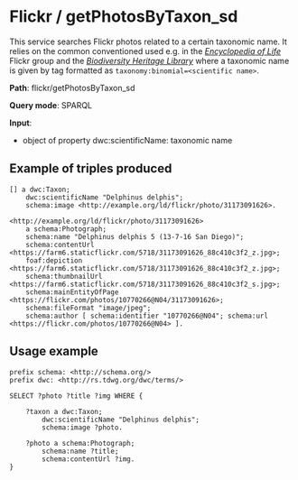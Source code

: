 # Flickr / getPhotosByTaxon_sd

This service searches Flickr photos related to a certain taxonomic name. It relies on the common conventioned used e.g. in the [*Encyclopedia of Life*](https://www.flickr.com/groups/806927@N20) Flickr group and the [*Biodiversity Heritage Library*](https://www.flickr.com/photos/biodivlibrary) where a taxonomic name is given by tag formatted as ```taxonomy:binomial=<scientific name>```.

**Path**: flickr/getPhotosByTaxon_sd

**Query mode**: SPARQL

**Input**:
- object of property dwc:scientificName: taxonomic name


## Example of triples produced

    [] a dwc:Taxon;
        dwc:scientificName "Delphinus delphis";
        schema:image <http://example.org/ld/flickr/photo/31173091626>.

    <http://example.org/ld/flickr/photo/31173091626>
        a schema:Photograph;
        schema:name "Delphinus delphis 5 (13-7-16 San Diego)";
        schema:contentUrl <https://farm6.staticflickr.com/5718/31173091626_88c410c3f2_z.jpg>;
        foaf:depiction <https://farm6.staticflickr.com/5718/31173091626_88c410c3f2_z.jpg>;
        schema:thumbnailUrl <https://farm6.staticflickr.com/5718/31173091626_88c410c3f2_s.jpg>;
        schema:mainEntityOfPage <https://flickr.com/photos/10770266@N04/31173091626>;
        schema:fileFormat "image/jpeg";
        schema:author [ schema:identifier "10770266@N04"; schema:url <https://flickr.com/photos/10770266@N04> ].

        
## Usage example

    prefix schema: <http://schema.org/>
    prefix dwc: <http://rs.tdwg.org/dwc/terms/>

    SELECT ?photo ?title ?img WHERE {

        ?taxon a dwc:Taxon;
            dwc:scientificName "Delphinus delphis";
            schema:image ?photo.

        ?photo a schema:Photograph;
            schema:name ?title;
            schema:contentUrl ?img.
    }
